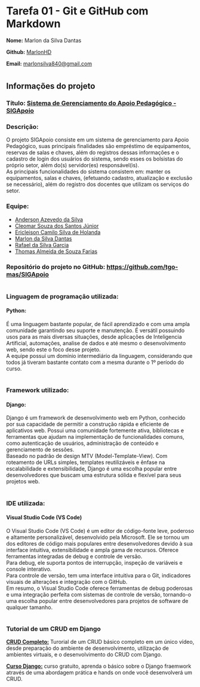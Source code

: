 # Tarefa 01 - Git e GitHub com Markdown

**Nome:** Marlon da Silva Dantas

**Github:** [MarlonHD](https://github.com/MarlonHD)

**Email:** marlonsilva840@gmail.com

#

## Informações do projeto

### Título: [Sistema de Gerenciamento do Apoio Pedagógico - SIGApoio](https://github.com/tgo-mas/SIGApoio)

### Descrição: <br> 
O projeto SIGApoio consiste em um sistema de gerenciamento para Apoio Pedagógico, suas principais finalidades são empréstimo de equipamentos, reservas de salas e chaves, além do registros dessas informações e o cadastro de login dos usuários do sistema, sendo esses os bolsistas do próprio setor, além do(s) servidor(es) responsável(is). <br>  As principais funcionalidades do sistema consistem em: manter os equipamentos, salas e chaves, (efetuando cadastro, atualização e exclusão se necessário), além do registro dos docentes que utilizam os serviços do setor.

### Equipe: 
- [Anderson Azevedo da Silva](https://github.com/AndersonAzeved)
- [Cleomar Souza dos Santos Júnior](https://github.com/Cleomar-Junior)
- [Ericleison Camilo Silva de Holanda](https://github.com/Ericleisonn)
- [Marlon da Silva Dantas](https://github.com/MarlonHD)
- [Rafael da Silva Garcia](https://github.com/garciaRafa)
- [Thomas Almeida de Souza Farias](https://github.com/tgo-mas)

### Repositório do projeto no GitHub: <https://github.com/tgo-mas/SIGApoio>

#

### Linguagem de programação utilizada:
#### Python: 
É uma linguagem bastante popular, de fácil aprendizado e com uma ampla comunidade garantindo seu suporte e manutenção. É versátil possuindo usos para as mais diversas situações, desde aplicações de Inteligencia Artificial, automações, analise de dados e até mesmo o desenvolvimento web, sendo este o foco desse projeto. <br> A equipe possui um domínio intermediário da linguagem, considerando que todos já tiveram bastante contato com a mesma durante o 1º período do curso.

#
### Framework utilizado:
#### Django:
Django é um framework de desenvolvimento web em Python, conhecido por sua capacidade de permitir a construção rápida e eficiente de aplicativos web. Possui uma comunidade fortemente ativa, bibliotecas e ferramentas que ajudam na implementação de funcionalidades comuns, como autenticação de usuários, administração de conteúdo e gerenciamento de sessões. <br> Baseado no padrão de design MTV (Model-Template-View). Com roteamento de URLs simples, templates reutilizáveis e ênfase na escalabilidade e extensibilidade, Django é uma escolha popular entre desenvolvedores que buscam uma estrutura sólida e flexível para seus projetos web.

#
### IDE utilizada:
#### Visual Studio Code (VS Code)
O Visual Studio Code (VS Code) é um editor de código-fonte leve, poderoso e altamente personalizável, desenvolvido pela Microsoft. Ele se tornou um dos editores de código mais populares entre desenvolvedores devido à sua interface intuitiva, extensibilidade e ampla gama de recursos. Oferece ferramentas integradas de debug e controle de versão. <br> Para debug, ele suporta pontos de interrupção, inspeção de variáveis e console interativo. <br> Para controle de versão, tem uma interface intuitiva para o Git, indicadores visuais de alterações e integração com o GitHub. <br> Em resumo, o Visual Studio Code oferece ferramentas de debug poderosas e uma integração perfeita com sistemas de controle de versão, tornando-o uma escolha popular entre desenvolvedores para projetos de software de qualquer tamanho.

#
### Tutorial de um CRUD em Django 
**[CRUD Completo:](https://www.youtube.com/watch?v=GGBzMpIAgz4)** Turorial de um CRUD básico completo em um único vídeo, desde preparação do ambiente de desenvolvimento, utilização de ambientes virtuais, e o desenvolvimento do CRUD com Django.

**[Curso Django:](https://www.udemy.com/course/introducao-ao-django-4-crud-completo-com-banco-de-dados/)** curso gratuito, aprenda o básico sobre o Django fraemwork através de uma abordagem prática e hands on onde você desenvolverá um CRUD.
